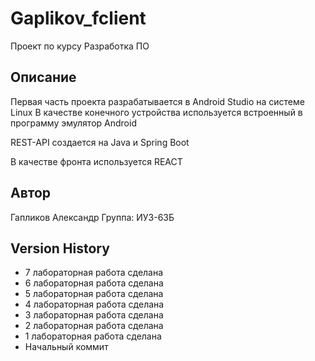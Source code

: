 # Gaplikov_fclient

Проект по курсу Разработка ПО

## Описание

Первая часть проекта разрабатывается в Android Studio на системе Linux
В качестве конечного устройства используется встроенный в программу эмулятор Android

REST-API создается на Java и Spring Boot

В качестве фронта используется REACT

## Автор

Гапликов Александр
Группа: ИУ3-63Б

## Version History

* 7 лабораторная работа сделана
* 6 лабораторная работа сделана
* 5 лабораторная работа сделана
* 4 лабораторная работа сделана
* 3 лабораторная работа сделана
* 2 лабораторная работа сделана
* 1 лабораторная работа сделана
* Начальный коммит 
